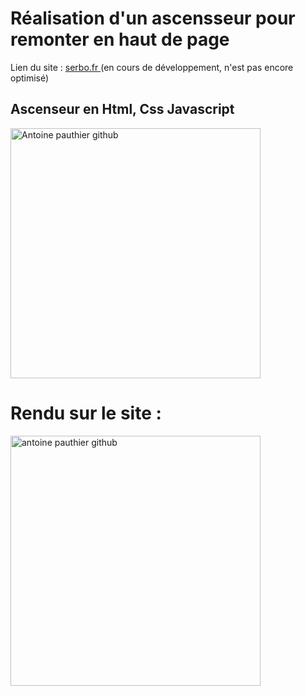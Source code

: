 # Réalisation d'un ascensseur pour remonter en haut de page

Lien du site : <a href="https://serbo.fr" target="_blank"> serbo.fr </a> (en cours de développement, n'est pas encore optimisé)
  
 ## Ascenseur en Html, Css Javascript
<img src="https://i.ibb.co/C16bhnH/bloggif-6026568a94a68.gif" alt="Antoine pauthier github" width="400"/>




# Rendu sur le site : 
<img src="https://i.ibb.co/S6rLGb2/bloggif-60265369ced0a.gif" alt="antoine pauthier github" width="400" />
